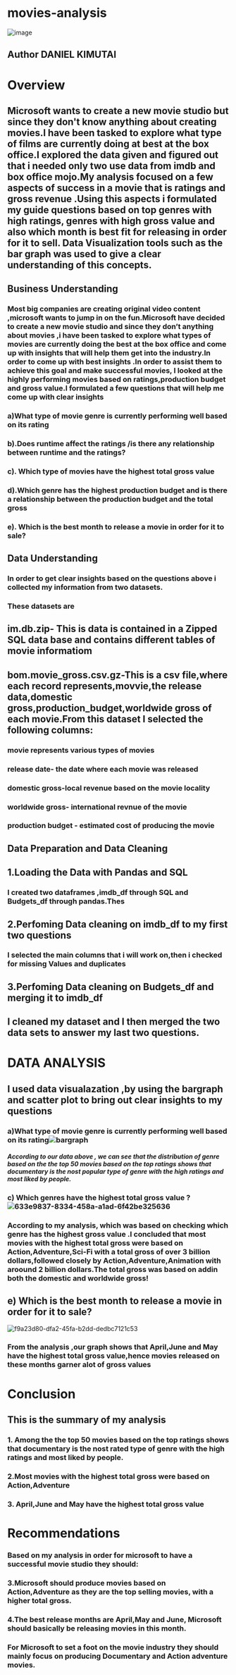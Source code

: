 # movies-analysis
![image](https://user-images.githubusercontent.com/110474324/187015335-09aae847-c308-41e9-a8ce-35c3a6785c7f.png)


## Author DANIEL KIMUTAI
# Overview
## Microsoft wants to create a new movie studio but since they don't know anything about creating movies.I have been tasked to explore what type of films  are currently doing at best at the box office.I explored the data given and figured out that i needed only two  use data from imdb and box office mojo.My analysis focused on a few aspects of  success in  a movie that is ratings and gross revenue .Using this aspects i formulated my guide questions based on top genres with high ratings,  genres with high gross value and also which month is best fit for  releasing in order for it to sell. Data Visualization tools such as the bar graph was used to give a clear understanding of this concepts.
## Business Understanding
### Most big companies are creating original video content ,microsoft wants to jump in on the fun.Microsoft have decided to create a new movie studio and since they don’t anything about movies ,i have been tasked to explore what types of movies are currently doing the best at the box office and come up with insights that will help them get into the industry.In order to come up with best insights .In order to assist them to achieve this goal and make successful movies, I looked at the highly performing movies  based on ratings,production budget and  gross value.I formulated a few questions that will help me come up with clear insights
 ### a)What type of movie genre is currently performing well based on its rating
### b).Does runtime affect the ratings /is there any relationship between runtime and the ratings?
### c). Which type of movies have the highest total gross value
 ### d).Which genre has the highest production budget and is there a relationship between the production budget and the total gross
### e). Which is the best month to release  a movie in order for it to sale?

## Data Understanding
### In order to get clear insights based on the questions above i collected  my information from two datasets.
### These datasets are
  ## im.db.zip- This is data  is  contained in a Zipped SQL data base and contains different tables of movie informatiom
  ## bom.movie_gross.csv.gz-This is a csv file,where each record represents,movvie,the release data,domestic gross,production_budget,worldwide gross of each movie.From this dataset I selected the following columns:
### movie  represents various types of movies
### release date- the date where each movie was  released
### domestic gross-local revenue based on the movie locality
### worldwide gross- international revnue  of the movie
### production budget - estimated cost of producing the movie

## Data Preparation and Data Cleaning
## 1.Loading the Data with Pandas and SQL
### I created two dataframes ,imdb_df through SQL and Budgets_df through pandas.Thes
## 2.Perfoming Data cleaning  on imdb_df to my first two questions
### I selected the main columns that i will work on,then  i checked for missing Values and duplicates
## 3.Perfoming Data cleaning on   Budgets_df and merging it to imdb_df
## I cleaned my dataset and I then merged the two data sets to answer my last two questions.
# DATA ANALYSIS
## I used data visualazation ,by using the bargraph and scatter plot  to  bring out clear insights to my questions
 ### a)What type of movie genre is currently performing well based on its rating![bargraph](https://user-images.githubusercontent.com/110474324/187013825-8821a51c-1870-4abb-9e5c-032a0777d716.png)
 ##### According to our data above , we can see that the distribution of genre based on the the top 50 movies based on the top ratings  shows that documentary is the nost popular type of genre with the high ratings and most liked by people.
### c) Which  genres have the highest total gross value ?![633e9837-8334-458a-a1ad-6f42be325636](https://user-images.githubusercontent.com/110474324/187013870-60dbd057-dfa6-469d-8448-e49a9eece180.png)
### According to my analysis, which was  based on checking which genre has the highest gross value .I concluded that most movies with the highest total gross were based on Action,Adventure,Sci-Fi with a  total gross of over 3 billion dollars,followed closely by Action,Adventure,Animation with aroound 2 billion dollars.The total gross was based on addin both the domestic and worldwide gross!
## e) Which is the best month to release  a movie in order for it to sale?

![f9a23d80-dfa2-45fa-b2dd-dedbc7121c53](https://user-images.githubusercontent.com/110474324/187013970-5b4d4e38-56e2-42dc-8d6f-e78379cb10e1.png)
### From the analysis ,our graph shows that April,June and May have the highest total gross value,hence movies released on these months garner alot of gross values
# Conclusion
## This is the summary of my analysis
### 1. Among the the top 50 movies based on the top ratings  shows that documentary is the nost rated type of genre with the high ratings and most liked by people.
### 2.Most movies with the highest total gross were based on Action,Adventure
### 3. April,June and May have the highest total gross value
# Recommendations
### Based on my analysis in order for microsoft to   have a successful movie studio  they should:
### 3.Microsoft should produce movies based on Action,Adventure as they are the top selling movies, with a higher total gross.
### 4.The best release months are April,May and June, Microsoft should basically be releasing movies in this month.
### For Microsoft to set a  foot on the movie industry they should mainly focus on producing Documentary and Action adventure movies.
